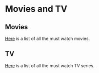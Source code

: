 # Movies and TV

## Movies

[Here](./movies.md) is a list of all the must watch movies.

## TV

[Here](./tv.md) is a list of all the must watch TV series.
